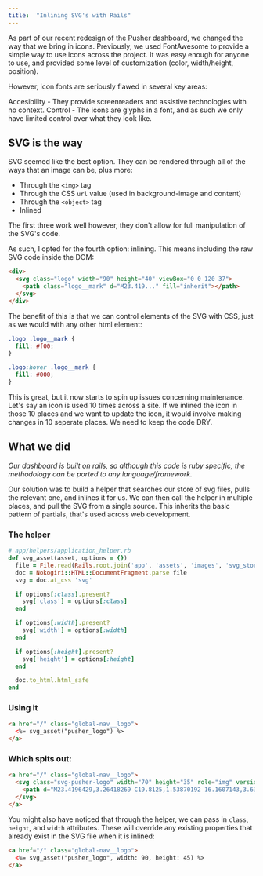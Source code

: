 ```yaml
---
title:  "Inlining SVG's with Rails"
---
```


As part of our recent redesign of the Pusher dashboard, we changed the way that we bring in icons. Previously, we used FontAwesome to provide a simple way to use icons across the project. It was easy enough for anyone to use, and provided some level of customization (color, width/height, position).

However, icon fonts are seriously flawed in several key areas:

Accesibility - They provide screenreaders and assistive technologies with no context.
Control - The icons are glyphs in a font, and as such we only have limited control over what they look like.

## SVG is the way

SVG seemed like the best option. They can be rendered through all of the ways that an image can be, plus more:

* Through the `<img>` tag
* Through the CSS `url` value (used in background-image and content)
* Through the `<object>` tag
* Inlined

The first three work well however, they don't allow for full manipulation of the SVG's code.

As such, I opted for the fourth option: inlining. This means including the raw SVG code inside the DOM:

```html
<div>
  <svg class="logo" width="90" height="40" viewBox="0 0 120 37">
    <path class="logo__mark" d="M23.419..." fill="inherit"></path>
  </svg>
</div>
```

The benefit of this is that we can control elements of the SVG with CSS, just as we would with any other html element:

```css
.logo .logo__mark {
  fill: #f00;
}

.logo:hover .logo__mark {
  fill: #000;
}
```

This is great, but it now starts to spin up issues concerning maintenance. Let's say an icon is used 10 times across a site. If we inlined the icon in those 10 places and we want to update the icon, it would involve making changes in 10 seperate places. We need to keep the code DRY.

## What we did

_Our dashboard is built on rails, so although this code is ruby specific, the methodology can be ported to any language/framework._

Our solution was to build a helper that searches our store of svg files, pulls the relevant one, and inlines it for us. We can then call the helper in multiple places, and pull the SVG from a single source. This inherits the basic pattern of partials, that's used across web development.

### The helper

```ruby
# app/helpers/application_helper.rb
def svg_asset(asset, options = {})
  file = File.read(Rails.root.join('app', 'assets', 'images', 'svg_store', "#{asset}.svg"))
  doc = Nokogiri::HTML::DocumentFragment.parse file
  svg = doc.at_css 'svg'

  if options[:class].present?
    svg['class'] = options[:class]
  end

  if options[:width].present?
    svg['width'] = options[:width]
  end

  if options[:height].present?
    svg['height'] = options[:height]
  end

  doc.to_html.html_safe
end
```

### Using it

```html
<a href="/" class="global-nav__logo">
  <%= svg_asset("pusher_logo") %>
</a>
```

### Which spits out:

```html
<a href="/" class="global-nav__logo">
  <svg class="svg-pusher-logo" width="70" height="35" role="img" version="1.1" viewBox="0 0 120 37">
    <path d="M23.4196429,3.26418269 C19.8125,1.53870192 16.1607143,3.6377403..." fill="#ffffff"></path>
  </svg>
</a>
```

You might also have noticed that through the helper, we can pass in `class`, `height`, and `width` attributes. These will override any existing properties that already exist in the SVG file when it is inlined:

```html
<a href="/" class="global-nav__logo">
  <%= svg_asset("pusher_logo", width: 90, height: 45) %>
</a>
```
